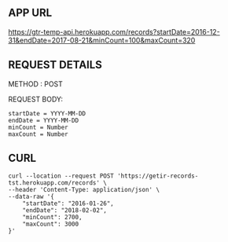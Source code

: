## APP URL

https://gtr-temp-api.herokuapp.com/records?startDate=2016-12-31&endDate=2017-08-21&minCount=100&maxCount=320

## REQUEST DETAILS

METHOD : POST

REQUEST BODY: 
```
startDate = YYYY-MM-DD
endDate = YYYY-MM-DD
minCount = Number
maxCount = Number
```

## CURL

```
curl --location --request POST 'https://getir-records-tst.herokuapp.com/records' \
--header 'Content-Type: application/json' \
--data-raw '{
    "startDate": "2016-01-26",
    "endDate": "2018-02-02",
    "minCount": 2700,
    "maxCount": 3000
}'
```
